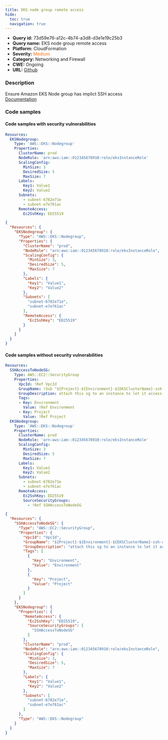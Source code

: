 ```yaml
---
title: EKS node group remote access
hide:
  toc: true
  navigation: true
---
```


<style>
  .highlight .hll {
    background-color: #ff171742;
  }
  .md-content {
    max-width: 1100px;
    margin: 0 auto;
  }
</style>

-   **Query id:** 73d59e76-a12c-4b74-a3d8-d3e1e19c25b3
-   **Query name:** EKS node group remote access
-   **Platform:** CloudFormation
-   **Severity:** <span style="color:#ff7213">Medium</span>
-   **Category:** Networking and Firewall
-   **CWE:** Ongoing
-   **URL:** [Github](https://github.com/Checkmarx/kics/tree/master/assets/queries/cloudFormation/aws/eks_node_group_remote_access)

### Description
Ensure Amazon EKS Node group has implict SSH access<br>
[Documentation](https://docs.aws.amazon.com/AWSCloudFormation/latest/UserGuide/aws-resource-eks-nodegroup.html)

### Code samples
#### Code samples with security vulnerabilities
```yaml title="Positive test num. 1 - yaml file" hl_lines="17"
Resources:
  EKSNodegroup:
    Type: 'AWS::EKS::Nodegroup'
    Properties:
      ClusterName: prod
      NodeRole: 'arn:aws:iam::012345678910:role/eksInstanceRole'
      ScalingConfig:
        MinSize: 3
        DesiredSize: 5
        MaxSize: 7
      Labels:
        Key1: Value1
        Key2: Value2
      Subnets:
        - subnet-6782e71e
        - subnet-e7e761ac
      RemoteAccess:
        Ec2SshKey: ED25519

```
```json title="Positive test num. 2 - json file" hl_lines="21"
{
  "Resources": {
    "EKSNodegroup": {
      "Type": "AWS::EKS::Nodegroup",
      "Properties": {
        "ClusterName": "prod",
        "NodeRole": "arn:aws:iam::012345678910:role/eksInstanceRole",
        "ScalingConfig": {
          "MinSize": 3,
          "DesiredSize": 5,
          "MaxSize": 7
        },
        "Labels": {
          "Key1": "Value1",
          "Key2": "Value2"
        },
        "Subnets": [
          "subnet-6782e71e",
          "subnet-e7e761ac"
        ],
        "RemoteAccess": {
          "Ec2SshKey": "ED25519"
        }
      }
    }
  }
}

```


#### Code samples without security vulnerabilities
```yaml title="Negative test num. 1 - yaml file"
Resources:
  SSHAccessToNodeSG:
    Type: AWS::EC2::SecurityGroup
    Properties:
      VpcId: !Ref VpcId
      GroupName: !Sub "${Project}-${Environment}-${EKSClusterName}-ssh-access-to-workers-source-sg"
      GroupDescription: attach this sg to an instance to let it access via ssh to the eks node
      Tags:
      - Key: Environment
        Value: !Ref Environment
      - Key: Project
        Value: !Ref Project
  EKSNodegroup:
    Type: 'AWS::EKS::Nodegroup'
    Properties:
      ClusterName: prod
      NodeRole: 'arn:aws:iam::012345678910:role/eksInstanceRole'
      ScalingConfig:
        MinSize: 3
        DesiredSize: 5
        MaxSize: 7
      Labels:
        Key1: Value1
        Key2: Value2
      Subnets:
        - subnet-6782e71e
        - subnet-e7e761ac
      RemoteAccess:
        Ec2SshKey: ED25519
        SourceSecurityGroups: 
          - !Ref SSHAccessToNodeSG                            

```
```json title="Negative test num. 2 - json file"
{
  "Resources": {
    "SSHAccessToNodeSG": {
      "Type": "AWS::EC2::SecurityGroup",
      "Properties": {
        "VpcId": "VpcId",
        "GroupName": "${Project}-${Environment}-${EKSClusterName}-ssh-access-to-workers-source-sg",
        "GroupDescription": "attach this sg to an instance to let it access via ssh to the eks node",
        "Tags": [
          {
            "Key": "Environment",
            "Value": "Environment"
          },
          {
            "Key": "Project",
            "Value": "Project"
          }
        ]
      }
    },
    "EKSNodegroup": {
      "Properties": {
        "RemoteAccess": {
          "Ec2SshKey": "ED25519",
          "SourceSecurityGroups": [
            "SSHAccessToNodeSG"
          ]
        },
        "ClusterName": "prod",
        "NodeRole": "arn:aws:iam::012345678910:role/eksInstanceRole",
        "ScalingConfig": {
          "MinSize": 3,
          "DesiredSize": 5,
          "MaxSize": 7
        },
        "Labels": {
          "Key1": "Value1",
          "Key2": "Value2"
        },
        "Subnets": [
          "subnet-6782e71e",
          "subnet-e7e761ac"
        ]
      },
      "Type": "AWS::EKS::Nodegroup"
    }
  }
}

```
